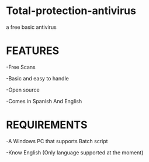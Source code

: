 # Total-protection-antivirus
a free basic antivirus

# FEATURES

-Free Scans

-Basic and easy to handle

-Open source
 

-Comes in Spanish And English 


# REQUIREMENTS

-A Windows PC that supports Batch script

-Know English (Only language supported at the moment)

